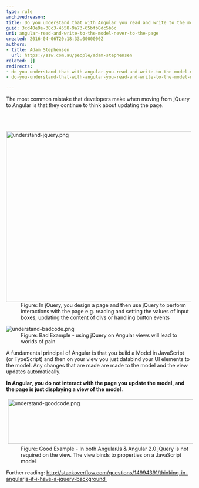 ```yaml
---
type: rule
archivedreason: 
title: Do you understand that with Angular you read and write to the model... never to the page? (a.k.a. Forget about jQuery)
guid: 3cd40e9e-38c3-4558-9a73-65bfb8dc5b6c
uri: angular-read-and-write-to-the-model-never-to-the-page
created: 2016-04-06T20:18:33.0000000Z
authors:
- title: Adam Stephensen
  url: https://ssw.com.au/people/adam-stephensen
related: []
redirects:
- do-you-understand-that-with-angular-you-read-and-write-to-the-model-never-to-the-page-a-k-a-forget-about-jquery
- do-you-understand-that-with-angular-you-read-and-write-to-the-model-never-to-the-page-(a-k-a-forget-about-jquery)

---
```



<p>​The most common mistake that developers make when moving from jQuery to Angular is that they continue to think about updating the page.<br></p>
<br><excerpt class='endintro'></excerpt><br>
<dl class="image"><dt> <img alt="understand-jquery.png" src="/PublishingImages/understand-jquery.png" style="width&#58;750px;height&#58;465px;" /></dt><dd>Figure&#58; In jQuery, you design a page and then use jQuery to perform interactions with the page e.g. reading and setting the values of input boxes, updating the content of divs or handling button events</dd></dl><dl class="badImage"><dt><img alt="understand-badcode.png" src="/PublishingImages/understand-badcode.png" /> </dt><dd>Figure&#58; Bad Example - using jQuery on Angular views will lead to worlds of pain</dd></dl><p>A fundamental principal of Angular is that you build a Model in JavaScript (or TypeScript) and then on your view you just databind your UI elements to the model. Any changes that are made are made to the model and the view updates automatically.</p><p><strong>In Angular,&#160;you do&#160;not interact&#160;with the page you update the model, and the page is just displaying a view of the model.</strong></p><dl class="goodImage"><dt><img alt="understand-goodcode.png" src="/PublishingImages/understand-goodcode.png" style="margin&#58;5px;width&#58;750px;height&#58;121px;" /></dt><dd>Figure&#58; Good Example - In both AngularJs &amp; Angular 2.0 jQuery is not required on the view. The view binds to properties on a JavaScript model</dd></dl><p>Further reading&#58;&#160;<a href="http&#58;//stackoverflow.com/questions/14994391/thinking-in-angularjs-if-i-have-a-jquery-background" target="_blank">http&#58;//stackoverflow.com/questions/14994391/thinking-in-angularjs-if-i-have-a-jquery-background </a> <img title="You are now leaving SSW" src="/Style%20Library/SSW/CoreImages/external.gif" alt="" /> </p>


